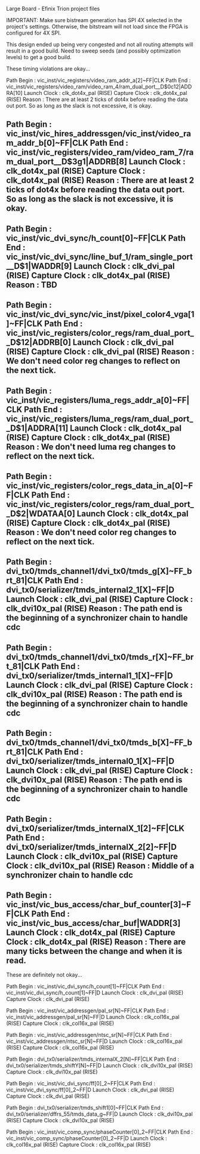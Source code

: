 Large Board - Efinix Trion project files

IMPORTANT: Make sure bistream generation has SPI 4X
selected in the project's settings.  Otherwise, the
bitstream will not load since the FPGA is configured
for 4X SPI.

This design ended up being very congested and not all routing
attempts will result in a good build.  Need to sweep seeds
(and possibly optimization levels) to get a good build.

These timing violations are okay...

Path Begin    : vic_inst/vic_registers/video_ram_addr_a[2]~FF|CLK
Path End      : vic_inst/vic_registers/video_ram/video_ram_4/ram_dual_port__D$0c12|ADDRA[10]
Launch Clock  : clk_dot4x_pal (RISE)
Capture Clock : clk_dot4x_pal (RISE)
Reason        : There are at least 2 ticks of dot4x before reading the data out port. So as
                long as the slack is not excessive, it is okay.

Path Begin    : vic_inst/vic_hires_addressgen/vic_inst/video_ram_addr_b[0]~FF|CLK
Path End      : vic_inst/vic_registers/video_ram/video_ram_7/ram_dual_port__D$3g1|ADDRB[8]
Launch Clock  : clk_dot4x_pal (RISE)
Capture Clock : clk_dot4x_pal (RISE)
Reason        : There are at least 2 ticks of dot4x before reading the data out port. So as
                long as the slack is not excessive, it is okay.
--
Path Begin    : vic_inst/vic_dvi_sync/h_count[0]~FF|CLK
Path End      : vic_inst/vic_dvi_sync/line_buf_1/ram_single_port__D$1|WADDR[9]
Launch Clock  : clk_dvi_pal (RISE)
Capture Clock : clk_dot4x_pal (RISE)
Reason        : TBD
--
Path Begin    : vic_inst/vic_dvi_sync/vic_inst/pixel_color4_vga[1]~FF|CLK
Path End      : vic_inst/vic_registers/color_regs/ram_dual_port__D$12|ADDRB[0]
Launch Clock  : clk_dvi_pal (RISE)
Capture Clock : clk_dvi_pal (RISE)
Reason        : We don't need color reg changes to reflect on the next tick.
--
Path Begin    : vic_inst/vic_registers/luma_regs_addr_a[0]~FF|CLK
Path End      : vic_inst/vic_registers/luma_regs/ram_dual_port__D$1|ADDRA[11]
Launch Clock  : clk_dot4x_pal (RISE)
Capture Clock : clk_dot4x_pal (RISE)
Reason        : We don't need luma reg changes to reflect on the next tick.
--
Path Begin    : vic_inst/vic_registers/color_regs_data_in_a[0]~FF|CLK
Path End      : vic_inst/vic_registers/color_regs/ram_dual_port__D$2|WDATAA[0]
Launch Clock  : clk_dot4x_pal (RISE)
Capture Clock : clk_dot4x_pal (RISE)
Reason        : We don't need color reg changes to reflect on the next tick.
--
Path Begin    : dvi_tx0/tmds_channel1/dvi_tx0/tmds_g[X]~FF_brt_81|CLK
Path End      : dvi_tx0/serializer/tmds_internal2_1[X]~FF|D
Launch Clock  : clk_dvi_pal (RISE)
Capture Clock : clk_dvi10x_pal (RISE)
Reason        : The path end is the beginning of a synchronizer chain to handle cdc
--
Path Begin    : dvi_tx0/tmds_channel1/dvi_tx0/tmds_r[X]~FF_brt_81|CLK
Path End      : dvi_tx0/serializer/tmds_internal1_1[X]~FF|D
Launch Clock  : clk_dvi_pal (RISE)
Capture Clock : clk_dvi10x_pal (RISE)
Reason        : The path end is the beginning of a synchronizer chain to handle cdc
--
Path Begin    : dvi_tx0/tmds_channel1/dvi_tx0/tmds_b[X]~FF_brt_81|CLK
Path End      : dvi_tx0/serializer/tmds_internal0_1[X]~FF|D
Launch Clock  : clk_dvi_pal (RISE)
Capture Clock : clk_dvi10x_pal (RISE)
Reason        : The path end is the beginning of a synchronizer chain to handle cdc
--
Path Begin    : dvi_tx0/serializer/tmds_internalX_1[2]~FF|CLK
Path End      : dvi_tx0/serializer/tmds_internalX_2[2]~FF|D
Launch Clock  : clk_dvi10x_pal (RISE)
Capture Clock : clk_dvi10x_pal (RISE)
Reason        : Middle of a synchronizer chain to handle cdc
--
Path Begin    : vic_inst/vic_bus_access/char_buf_counter[3]~FF|CLK
Path End      : vic_inst/vic_bus_access/char_buf|WADDR[3]
Launch Clock  : clk_dot4x_pal (RISE)
Capture Clock : clk_dot4x_pal (RISE)
Reason        : There are many ticks between the change and when it is read.
--

These are definitely not okay...

Path Begin    : vic_inst/vic_dvi_sync/h_count[1]~FF|CLK
Path End      : vic_inst/vic_dvi_sync/h_count[1]~FF|D
Launch Clock  : clk_dvi_pal (RISE)
Capture Clock : clk_dvi_pal (RISE)

Path Begin    : vic_inst/vic_addressgen/pal_sr[N]~FF|CLK
Path End      : vic_inst/vic_addressgen/pal_sr[N]~FF|D
Launch Clock  : clk_col16x_pal (RISE)
Capture Clock : clk_col16x_pal (RISE)

Path Begin    : vic_inst/vic_addressgen/ntsc_sr[N]~FF|CLK
Path End      : vic_inst/vic_addressgen/ntsc_sr[N]~FF|D
Launch Clock  : clk_col16x_pal (RISE)
Capture Clock : clk_col16x_pal (RISE)

Path Begin    : dvi_tx0/serializer/tmds_internalX_2[N]~FF|CLK
Path End      : dvi_tx0/serializer/tmds_shiftY[N]~FF|D
Launch Clock  : clk_dvi10x_pal (RISE)
Capture Clock : clk_dvi10x_pal (RISE)

Path Begin    : vic_inst/vic_dvi_sync/ff[0]_2~FF|CLK
Path End      : vic_inst/vic_dvi_sync/ff[0]_2~FF|D
Launch Clock  : clk_dvi_pal (RISE)
Capture Clock : clk_dvi_pal (RISE)

Path Begin    : dvi_tx0/serializer/tmds_shift1[0]~FF|CLK
Path End      : dvi_tx0/serializer/dffrs_55/tmds_data_g~FF|D
Launch Clock  : clk_dvi10x_pal (RISE)
Capture Clock : clk_dvi10x_pal (RISE)

Path Begin    : vic_inst/vic_comp_sync/phaseCounter[0]_2~FF|CLK
Path End      : vic_inst/vic_comp_sync/phaseCounter[0]_2~FF|D
Launch Clock  : clk_col16x_pal (RISE)
Capture Clock : clk_col16x_pal (RISE)

